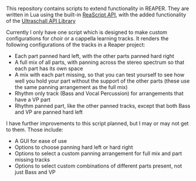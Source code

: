 This repository contains scripts to extend functionality in REAPER.
They are written in Lua using the built-in [ReaScript API](https://www.reaper.fm/sdk/reascript/reascript.php), with the added functionality of the [Ultraschall API Library](https://mespotin.uber.space/Ultraschall/US_Api_Introduction_and_Concepts.html)

Currently I only have one script which is designed to make custom configurations for choir or a cappella learning tracks. It renders the following configurations of the tracks in a Reaper project:
- Each part panned hard left, with the other parts panned hard right
- A full mix of all parts, with panning across the stereo spectrum so that each part has its own space
- A mix with each part missing, so that you can test yourself to see how well you hold your part without the support of the other parts (these use the same panning arrangement as the full mix)
- Rhythm only track (Bass and Vocal Percussion) for arrangements that have a VP part
- Rhythm panned part, like the other panned tracks, except that both Bass and VP are panned hard left

I have further improvements to this script planned, but I may or may not get to them. Those include:
- A GUI for ease of use
- Options to choose panning hard left or hard right
- Options to select a custom panning arrangement for full mix and part missing tracks
- Options to select custom combinations of different parts present, not just Bass and VP
